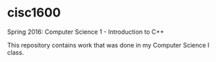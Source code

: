 # cisc1600
Spring 2016: Computer Science 1 - Introduction to C++


This repository contains work that was done in my Computer Science I class.
